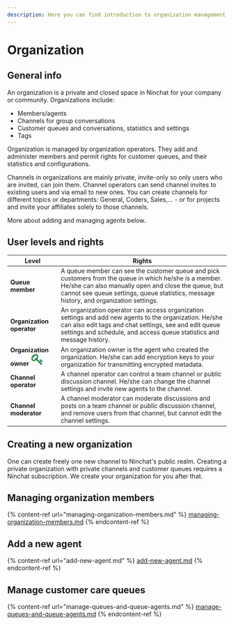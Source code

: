 ```yaml
---
description: Here you can find introduction to organization management on Ninchat.
---
```


# Organization

## General info

An organization is a private and closed space in Ninchat for your company or community. Organizations include:&#x20;

* Members/agents
* Channels for group conversations
* Customer queues and conversations, statistics and settings
* Tags

Organization is managed by organization operators. They add and administer members and permit rights for customer queues, and their statistics and configurations.

Channels in organizations are mainly private, invite-only so only users who are invited, can join them. Channel operators can send channel invites to existing users and via email to new ones. You can create channels for different topics or departments: General, Coders, Sales,... - or for projects and invite your affiliates solely to those channels.&#x20;

More about adding and managing agents below.

## User levels and rights

| Level                                                         | Rights                                                                                                                                                                                                                                                   |
| ------------------------------------------------------------- | -------------------------------------------------------------------------------------------------------------------------------------------------------------------------------------------------------------------------------------------------------- |
| **Queue member**                                              | A queue member can see the customer queue and pick customers from the queue in which he/she is a member. He/she can also manually open and close the queue, but cannot see queue settings, queue statistics, message history, and organization settings. |
| **Organization operator**                                     | An organization operator can access organization settings and add new agents to the organization. He/she can also edit tags and chat settings, see and edit queue settings and schedule, and access queue statistics and message history.                |
| **Organization owner** ![](../.gitbook/assets/owner-key.png)  | An organization owner is the agent who created the organization. He/she can add encryption keys to your organization for transmitting encrypted metadata.                                                                                                |
| **Channel operator**                                          | A channel operator can control a team channel or public discussion channel. He/she can change the channel settings and invite new agents to the channel.                                                                                                 |
| **Channel moderator**                                         | A channel moderator can moderate discussions and posts on a team channel or public discussion channel, and remove users from that channel, but cannot edit the channel settings.                                                                         |

## Creating a new organization

One can create freely one new channel to Ninchat's public realm. Creating a private organization with private channels and customer queues requires a Ninchat subscription. We create your organization for you after that.

## Managing organization members

{% content-ref url="managing-organization-members.md" %}
[managing-organization-members.md](managing-organization-members.md)
{% endcontent-ref %}

## Add a new agent

{% content-ref url="add-new-agent.md" %}
[add-new-agent.md](add-new-agent.md)
{% endcontent-ref %}

## Manage customer care queues

{% content-ref url="manage-queues-and-queue-agents.md" %}
[manage-queues-and-queue-agents.md](manage-queues-and-queue-agents.md)
{% endcontent-ref %}


